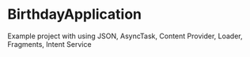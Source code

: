 # BirthdayApplication
Example project with using JSON, AsyncTask, Content Provider, Loader, Fragments, Intent Service
